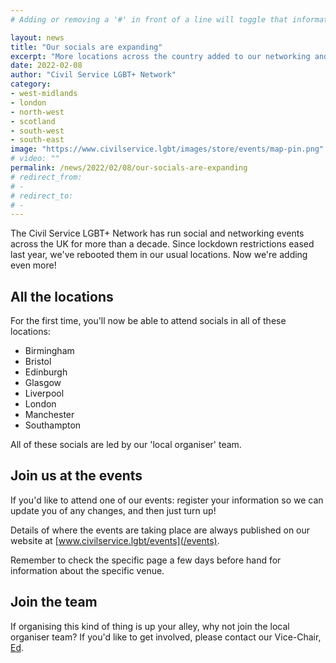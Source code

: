 ```yaml
---
# Adding or removing a '#' in front of a line will toggle that information off and on from being processed. 

layout: news
title: "Our socials are expanding"
excerpt: "More locations across the country added to our networking and social calendar."
date: 2022-02-08
author: "Civil Service LGBT+ Network"
category: 
- west-midlands
- london
- north-west
- scotland
- south-west
- south-east
image: "https://www.civilservice.lgbt/images/store/events/map-pin.png"
# video: ""
permalink: /news/2022/02/08/our-socials-are-expanding
# redirect_from: 
# - 
# redirect_to: 
# - 
---
```


The Civil Service LGBT+ Network has run social and networking events across the UK for more than a decade. Since lockdown restrictions eased last year, we've rebooted them in our usual locations. Now we're adding even more!

## All the locations

For the first time, you'll now be able to attend socials in all of these locations:

- Birmingham
- Bristol
- Edinburgh
- Glasgow
- Liverpool
- London
- Manchester
- Southampton

All of these socials are led by our 'local organiser' team.

## Join us at the events

If you'd like to attend one of our events: register your information so we can update you of any changes, and then just turn up! 

Details of where the events are taking place are always published on our website at [www.civilservice.lgbt/events](/events). 

Remember to check the specific page a few days before hand for information about the specific venue.

## Join the team

If organising this kind of thing is up your alley, why not join the local organiser team? If you'd like to get involved, please contact our Vice-Chair, [Ed](/team/ed).
